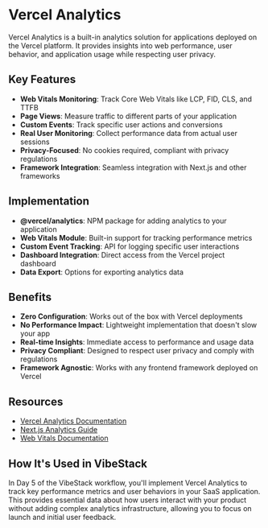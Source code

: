# Vercel Analytics

Vercel Analytics is a built-in analytics solution for applications deployed on the Vercel platform. It provides insights into web performance, user behavior, and application usage while respecting user privacy.

## Key Features

- **Web Vitals Monitoring**: Track Core Web Vitals like LCP, FID, CLS, and TTFB
- **Page Views**: Measure traffic to different parts of your application
- **Custom Events**: Track specific user actions and conversions
- **Real User Monitoring**: Collect performance data from actual user sessions
- **Privacy-Focused**: No cookies required, compliant with privacy regulations
- **Framework Integration**: Seamless integration with Next.js and other frameworks

## Implementation

- **@vercel/analytics**: NPM package for adding analytics to your application
- **Web Vitals Module**: Built-in support for tracking performance metrics
- **Custom Event Tracking**: API for logging specific user interactions
- **Dashboard Integration**: Direct access from the Vercel project dashboard
- **Data Export**: Options for exporting analytics data

## Benefits

- **Zero Configuration**: Works out of the box with Vercel deployments
- **No Performance Impact**: Lightweight implementation that doesn't slow your app
- **Real-time Insights**: Immediate access to performance and usage data
- **Privacy Compliant**: Designed to respect user privacy and comply with regulations
- **Framework Agnostic**: Works with any frontend framework deployed on Vercel

## Resources

- [Vercel Analytics Documentation](https://vercel.com/docs/analytics)
- [Next.js Analytics Guide](https://nextjs.org/docs/advanced-features/measuring-performance)
- [Web Vitals Documentation](https://web.dev/vitals/)

## How It's Used in VibeStack

In Day 5 of the VibeStack workflow, you'll implement Vercel Analytics to track key performance metrics and user behaviors in your SaaS application. This provides essential data about how users interact with your product without adding complex analytics infrastructure, allowing you to focus on launch and initial user feedback.
